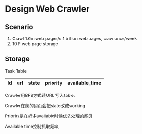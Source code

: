 # Design Web Crawler
## Scenario

1. Crawl 1.6m web pages/s
	1 trillion web pages, craw once/week
2. 10 P web page storage




## Storage
Task Table

|Id|url|state|priority|available_time|
|----|----|----|----|----|

Crawler用BFS方式读URL 写入table.

Crawler在爬的网页会把state改成working

Priority是在好多available时候优先处理的网页

Available time控制抓取频率, 